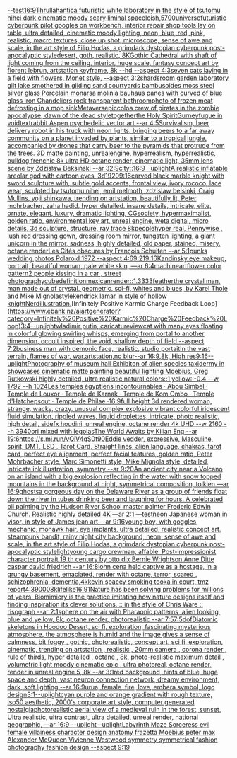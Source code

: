 [--test](https://www.ebank.nz/aiartgenerator?category=--test)[16:9](https://www.ebank.nz/aiartgenerator?category=16%3A9)[Thrullahantic](https://www.ebank.nz/aiartgenerator?category=Thrullahantic)[a futuristic white laboratory in the style of tsutomu nihei dark cinematic moody scary liminal space](https://www.ebank.nz/aiartgenerator?category=a%20futuristic%20white%20laboratory%20in%20the%20style%20of%20tsutomu%20nihei%20dark%20cinematic%20moody%20scary%20liminal%20space)[loish,](https://www.ebank.nz/aiartgenerator?category=loish%2C)[5700](https://www.ebank.nz/aiartgenerator?category=5700)[universe](https://www.ebank.nz/aiartgenerator?category=universe)[futuristic cyberpunk pilot googles on workbench, interior repair shop tools lay on table, ultra detailed, cinematic moody lighting, neon, blue, red, pink, realistic, macro textures, close up shot, microscope, sense of awe and scale, in the art style of Filip Hodas, a grimdark dystopian cyberpunk post-apocalyptic style](https://www.ebank.nz/aiartgenerator?category=futuristic%20cyberpunk%20pilot%20googles%20on%20workbench%2C%20interior%20repair%20shop%20tools%20lay%20on%20table%2C%20ultra%20detailed%2C%20cinematic%20moody%20lighting%2C%20neon%2C%20blue%2C%20red%2C%20pink%2C%20realistic%2C%20macro%20textures%2C%20close%20up%20shot%2C%20microscope%2C%20sense%20of%20awe%20and%20scale%2C%20in%20the%20art%20style%20of%20Filip%20Hodas%2C%20a%20grimdark%20dystopian%20cyberpunk%20post-apocalyptic%20style)[desert, goth, realistic, 8K](https://www.ebank.nz/aiartgenerator?category=desert%2C%20goth%2C%20realistic%2C%208K)[Gothic Cathedral  with shaft of light coming from the ceiling, interior, huge scale, fantasy concept art by florent lebrun, artstation keyframe, 8k --hd --aspect 4:3](https://www.ebank.nz/aiartgenerator?category=Gothic%20Cathedral%20%20with%20shaft%20of%20light%20coming%20from%20the%20ceiling%2C%20interior%2C%20huge%20scale%2C%20fantasy%20concept%20art%20by%20florent%20lebrun%2C%20artstation%20keyframe%2C%208k%20--hd%20--aspect%204%3A3)[seven cats laying in a field with flowers, Monet style, --aspect 3:2](https://www.ebank.nz/aiartgenerator?category=seven%20cats%20laying%20in%20a%20field%20with%20flowers%2C%20Monet%20style%2C%20--aspect%203%3A2)[shards](https://www.ebank.nz/aiartgenerator?category=shards)[room garden laboratory  gilt lake  smothered in gilding sand courtyards bambusoides moss steel silver glass  Porcelain monarsa molinia bauhaus panes with  curved of blue glass iron Chandeliers  rock transparent bathroom](https://www.ebank.nz/aiartgenerator?category=room%20garden%20laboratory%20%20gilt%20lake%20%20smothered%20in%20gilding%20sand%20courtyards%20bambusoides%20moss%20steel%20silver%20glass%20%20Porcelain%20monarsa%20molinia%20bauhaus%20panes%20with%20%20curved%20of%20blue%20glass%20iron%20Chandeliers%20%20rock%20transparent%20bathroom)[photo of frozen meat defrosting in a mop sink](https://www.ebank.nz/aiartgenerator?category=photo%20of%20frozen%20meat%20defrosting%20in%20a%20mop%20sink)[Metaverse](https://www.ebank.nz/aiartgenerator?category=Metaverse)[piccolo](https://www.ebank.nz/aiartgenerator?category=piccolo)[a crew of pirates in the zombie apocalypse, dawn of the dead style](https://www.ebank.nz/aiartgenerator?category=a%20crew%20of%20pirates%20in%20the%20zombie%20apocalypse%2C%20dawn%20of%20the%20dead%20style)[together](https://www.ebank.nz/aiartgenerator?category=together)[the Holy Spirit](https://www.ebank.nz/aiartgenerator?category=the%20Holy%20Spirit)[Gurney](https://www.ebank.nz/aiartgenerator?category=Gurney)[fugue in void](https://www.ebank.nz/aiartgenerator?category=fugue%20in%20void)[text](https://www.ebank.nz/aiartgenerator?category=text)[rabbit Aspen psychedelic vector art --ar 4:5](https://www.ebank.nz/aiartgenerator?category=rabbit%20Aspen%20psychedelic%20vector%20art%20--ar%204%3A5)[Survivalism, beer delivery robot  in his truck with neon lights, bringing beers to a far away community on a planet invaded by plants, similar to a tropical jungle, accompanied by drones that carry beer to the pyramids that protrude from the trees.  3D matte painting, unrealengine, hyperrealism, hyperrealistic, bulldog frenchie  8k ultra HD octane render,  cinematic light, 35mm lens  scene by Zdzisław Beksiński --ar 32:9](https://www.ebank.nz/aiartgenerator?category=Survivalism%2C%20beer%20delivery%20robot%20%20in%20his%20truck%20with%20neon%20lights%2C%20bringing%20beers%20to%20a%20far%20away%20community%20on%20a%20planet%20invaded%20by%20plants%2C%20similar%20to%20a%20tropical%20jungle%2C%20accompanied%20by%20drones%20that%20carry%20beer%20to%20the%20pyramids%20that%20protrude%20from%20the%20trees.%20%203D%20matte%20painting%2C%20unrealengine%2C%20hyperrealism%2C%20hyperrealistic%2C%20bulldog%20frenchie%20%208k%20ultra%20HD%20octane%20render%2C%20%20cinematic%20light%2C%2035mm%20lens%20%20scene%20by%20Zdzis%C5%82aw%20Beksi%C5%84ski%20--ar%2032%3A9)[city::](https://www.ebank.nz/aiartgenerator?category=city%3A%3A)[16:9](https://www.ebank.nz/aiartgenerator?category=16%3A9)[--uplight](https://www.ebank.nz/aiartgenerator?category=--uplight)[A realistic inflatable areolar god  with cartoon eyes ,3d](https://www.ebank.nz/aiartgenerator?category=A%20realistic%20inflatable%20areolar%20god%20%20with%20cartoon%20eyes%20%2C3d)[1920](https://www.ebank.nz/aiartgenerator?category=1920)[9:16](https://www.ebank.nz/aiartgenerator?category=9%3A16)[carved black marble knight with sword sculpture with, subtle gold accents, frontal view, ivory rococo, lace wear, sculpted by tsutomu nihei, emil melmoth, zdzislaw belsinki, Craig Mullins, yoji shinkawa, trending on artstation, beautifully lit, Peter mohrbacher, zaha hadid, hyper detailed, insane details, intricate, elite, ornate, elegant, luxury, dramatic lighting, CGsociety, hypermaximalist, golden ratio, environmental key art, unreal engine, weta digital, micro details, 3d sculpture, structure, ray trace 8k](https://www.ebank.nz/aiartgenerator?category=carved%20black%20marble%20knight%20with%20sword%20sculpture%20with%2C%20subtle%20gold%20accents%2C%20frontal%20view%2C%20ivory%20rococo%2C%20lace%20wear%2C%20sculpted%20by%20tsutomu%20nihei%2C%20emil%20melmoth%2C%20zdzislaw%20belsinki%2C%20Craig%20Mullins%2C%20yoji%20shinkawa%2C%20trending%20on%20artstation%2C%20beautifully%20lit%2C%20Peter%20mohrbacher%2C%20zaha%20hadid%2C%20hyper%20detailed%2C%20insane%20details%2C%20intricate%2C%20elite%2C%20ornate%2C%20elegant%2C%20luxury%2C%20dramatic%20lighting%2C%20CGsociety%2C%20hypermaximalist%2C%20golden%20ratio%2C%20environmental%20key%20art%2C%20unreal%20engine%2C%20weta%20digital%2C%20micro%20details%2C%203d%20sculpture%2C%20structure%2C%20ray%20trace%208k)[people](https://www.ebank.nz/aiartgenerator?category=people)[hyper real, Pennywise , lush red dressing gown, dressing room mirror, tungsten lighting, a giant unicorn in the mirror, sadness, highly detailed, old paper, stained, misery. octane render](https://www.ebank.nz/aiartgenerator?category=hyper%20real%2C%20Pennywise%20%2C%20lush%20red%20dressing%20gown%2C%20dressing%20room%20mirror%2C%20tungsten%20lighting%2C%20a%20giant%20unicorn%20in%20the%20mirror%2C%20sadness%2C%20highly%20detailed%2C%20old%20paper%2C%20stained%2C%20misery.%20octane%20render)[Les Cités obscures by François Schuiten --ar 5:1](https://www.ebank.nz/aiartgenerator?category=Les%20Cit%C3%A9s%20obscures%20by%20Fran%C3%A7ois%20Schuiten%20--ar%205%3A1)[punks  wedding photos Polaroid 1972 --aspect 4:6](https://www.ebank.nz/aiartgenerator?category=punks%20%20wedding%20photos%20Polaroid%201972%20--aspect%204%3A6)[9:21](https://www.ebank.nz/aiartgenerator?category=9%3A21)[9:16](https://www.ebank.nz/aiartgenerator?category=9%3A16)[Kandinsky eye makeup, portrait, beautiful woman, pale white skin, —ar 6:4](https://www.ebank.nz/aiartgenerator?category=Kandinsky%20eye%20makeup%2C%20portrait%2C%20beautiful%20woman%2C%20pale%20white%20skin%2C%20%E2%80%94ar%206%3A4)[machine](https://www.ebank.nz/aiartgenerator?category=machine)[art](https://www.ebank.nz/aiartgenerator?category=art)[flower color pattern](https://www.ebank.nz/aiartgenerator?category=flower%20color%20pattern)[](https://www.ebank.nz/aiartgenerator?category=)[2 people kissing in a car , street photography](https://www.ebank.nz/aiartgenerator?category=2%20people%20kissing%20in%20a%20car%20%2C%20street%20photography)[](https://www.ebank.nz/aiartgenerator?category=)[cube](https://www.ebank.nz/aiartgenerator?category=cube)[definition](https://www.ebank.nz/aiartgenerator?category=definition)[mexican](https://www.ebank.nz/aiartgenerator?category=mexican)[render::1.3333](https://www.ebank.nz/aiartgenerator?category=render%3A%3A1.3333)[feather](https://www.ebank.nz/aiartgenerator?category=feather)[the crystal man, man made out of crystal, geometric, sci-fi, whites and blues, by Karel Thole and Mike Mignola](https://www.ebank.nz/aiartgenerator?category=the%20crystal%20man%2C%20man%20made%20out%20of%20crystal%2C%20geometric%2C%20sci-fi%2C%20whites%20and%20blues%2C%20by%20Karel%20Thole%20and%20Mike%20Mignola)[style](https://www.ebank.nz/aiartgenerator?category=style)[kendrick lamar in style of hollow knight](https://www.ebank.nz/aiartgenerator?category=kendrick%20lamar%20in%20style%20of%20hollow%20knight)[Nerd](https://www.ebank.nz/aiartgenerator?category=Nerd)[illustration.](https://www.ebank.nz/aiartgenerator?category=illustration.)[Infinitely Positive Karmic Charge Feedback Loop](https://www.ebank.nz/aiartgenerator?category=Infinitely%20Positive%20Karmic%20Charge%20Feedback%20Loop)[3:4](https://www.ebank.nz/aiartgenerator?category=3%3A4)[--uplight](https://www.ebank.nz/aiartgenerator?category=--uplight)[wladimir putin, caricature](https://www.ebank.nz/aiartgenerator?category=wladimir%20putin%2C%20caricature)[view](https://www.ebank.nz/aiartgenerator?category=view)[cat with many eyes floating in colorful glowing swirling whisps, emerging from portal to another dimension, occult inspired, the void, shallow depth of field --aspect 7:2](https://www.ebank.nz/aiartgenerator?category=cat%20with%20many%20eyes%20floating%20in%20colorful%20glowing%20swirling%20whisps%2C%20emerging%20from%20portal%20to%20another%20dimension%2C%20occult%20inspired%2C%20the%20void%2C%20shallow%20depth%20of%20field%20--aspect%207%3A2)[business man with demonic face, realistic, studio portait](https://www.ebank.nz/aiartgenerator?category=business%20man%20with%20demonic%20face%2C%20realistic%2C%20studio%20portait)[In the vast terrain, flames of war, war,artstation,no blur--ar 16:9,8k, High res](https://www.ebank.nz/aiartgenerator?category=In%20the%20vast%20terrain%2C%20flames%20of%20war%2C%20war%2Cartstation%2Cno%20blur--ar%2016%3A9%2C8k%2C%20High%20res)[9:16](https://www.ebank.nz/aiartgenerator?category=9%3A16)[--uplight](https://www.ebank.nz/aiartgenerator?category=--uplight)[Photography of museum hall Exhibiton of alien species taxidermy in showcases cinematic matte painting beautiful lighting Moebius, Greg Rutkowski highly detailed, ultra realistic natural colors::1 yellow::-0.4 --w 1792 --h 1024](https://www.ebank.nz/aiartgenerator?category=Photography%20of%20museum%20hall%20Exhibiton%20of%20alien%20species%20taxidermy%20in%20showcases%20cinematic%20matte%20painting%20beautiful%20lighting%20Moebius%2C%20Greg%20Rutkowski%20highly%20detailed%2C%20ultra%20realistic%20natural%20colors%3A%3A1%20yellow%3A%3A-0.4%20--w%201792%20--h%201024)[Les temples égyptiens incontournables · Abou Simbel · Temple de Louxor · Temple de Karnak · Temple de Kom Ombo · Temple d'Hatchepsout · Temple de Philae ·](https://www.ebank.nz/aiartgenerator?category=Les%20temples%20%C3%A9gyptiens%20incontournables%20%C2%B7%20Abou%20Simbel%20%C2%B7%20Temple%20de%20Louxor%20%C2%B7%20Temple%20de%20Karnak%20%C2%B7%20Temple%20de%20Kom%20Ombo%20%C2%B7%20Temple%20d%27Hatchepsout%20%C2%B7%20Temple%20de%20Philae%20%C2%B7)[16:9](https://www.ebank.nz/aiartgenerator?category=16%3A9)[full height 3d rendered woman,  strange, wacky, crazy, unusual complex explosive vibrant colorful iridescent  fluid simulation, rippled waves, liquid droplettes, intricate, photo realistic, high detail, sidefx houdini, unreal engine, octane render 4k UHD --w 2160 --h 3940](https://www.ebank.nz/aiartgenerator?category=full%20height%203d%20rendered%20woman%2C%20%20strange%2C%20wacky%2C%20crazy%2C%20unusual%20complex%20explosive%20vibrant%20colorful%20iridescent%20%20fluid%20simulation%2C%20rippled%20waves%2C%20liquid%20droplettes%2C%20intricate%2C%20photo%20realistic%2C%20high%20detail%2C%20sidefx%20houdini%2C%20unreal%20engine%2C%20octane%20render%204k%20UHD%20--w%202160%20--h%203940)[ori mixed with legolas](https://www.ebank.nz/aiartgenerator?category=ori%20mixed%20with%20legolas)[The World Awaits by Kilian Eng --ar 19:6](https://www.ebank.nz/aiartgenerator?category=The%20World%20Awaits%20by%20Kilian%20Eng%20--ar%2019%3A6)[<https://s.mj.run/vQiV4qS0t90>](https://www.ebank.nz/aiartgenerator?category=%3Chttps%3A//s.mj.run/vQiV4qS0t90%3E)[Eddie vedder, expressive, Masculine, spirit, DMT, LSD , Tarot Card, Straight lines, alien language, chakras, tarot card, perfect eye alignment, perfect facial features, golden ratio, Peter Mohrbacher style, Marc Simonetti style, Mike Mignola style, detailed, intricate ink illustration, symmetry --ar 9:20](https://www.ebank.nz/aiartgenerator?category=Eddie%20vedder%2C%20expressive%2C%20Masculine%2C%20spirit%2C%20DMT%2C%20LSD%20%2C%20Tarot%20Card%2C%20Straight%20lines%2C%20alien%20language%2C%20chakras%2C%20tarot%20card%2C%20perfect%20eye%20alignment%2C%20perfect%20facial%20features%2C%20golden%20ratio%2C%20Peter%20Mohrbacher%20style%2C%20Marc%20Simonetti%20style%2C%20Mike%20Mignola%20style%2C%20detailed%2C%20intricate%20ink%20illustration%2C%20symmetry%20--ar%209%3A20)[An ancient city near a Volcano on an island with a big explosion reflecting in the water with snow topped mountains in the background at night, symmetrical composition, tolkien —ar 16:9](https://www.ebank.nz/aiartgenerator?category=An%20ancient%20city%20near%20a%20Volcano%20on%20an%20island%20with%20a%20big%20explosion%20reflecting%20in%20the%20water%20with%20snow%20topped%20mountains%20in%20the%20background%20at%20night%2C%20symmetrical%20composition%2C%20tolkien%20%E2%80%94ar%2016%3A9)[ghosts](https://www.ebank.nz/aiartgenerator?category=ghosts)[a gorgeous day on the Delaware River as a group of friends float down the river in tubes drinking beer and laughing for hours. A celebrated oil painting by the Hudson River School master painter Frederic Edwin Church. Realistic highly detailed 4K —ar 2:1 —test](https://www.ebank.nz/aiartgenerator?category=a%20gorgeous%20day%20on%20the%20Delaware%20River%20as%20a%20group%20of%20friends%20float%20down%20the%20river%20in%20tubes%20drinking%20beer%20and%20laughing%20for%20hours.%20A%20celebrated%20oil%20painting%20by%20the%20Hudson%20River%20School%20master%20painter%20Frederic%20Edwin%20Church.%20Realistic%20highly%20detailed%204K%20%E2%80%94ar%202%3A1%20%E2%80%94test)[neon Japanese woman in visor, in style of James jean art --ar 9:16](https://www.ebank.nz/aiartgenerator?category=neon%20Japanese%20woman%20in%20visor%2C%20in%20style%20of%20James%20jean%20art%20--ar%209%3A16)[young boy, with goggles, mechanic, mohawk hair, eye implants, ultra detailed, realistic concept art. steampunk bandit, rainy night city background, neon, sense of awe and scale, in the art style of Filip Hodas, a grimdark dystopian cyberpunk post-apocalyptic style](https://www.ebank.nz/aiartgenerator?category=young%20boy%2C%20with%20goggles%2C%20mechanic%2C%20mohawk%20hair%2C%20eye%20implants%2C%20ultra%20detailed%2C%20realistic%20concept%20art.%20steampunk%20bandit%2C%20rainy%20night%20city%20background%2C%20neon%2C%20sense%20of%20awe%20and%20scale%2C%20in%20the%20art%20style%20of%20Filip%20Hodas%2C%20a%20grimdark%20dystopian%20cyberpunk%20post-apocalyptic%20style)[light](https://www.ebank.nz/aiartgenerator?category=light)[young cargo crewman, affable. Post-impressionist character portrait 19 th century by otto dix Bernie Wrightson Anne Ditte caspar david friedrich --ar 16:8](https://www.ebank.nz/aiartgenerator?category=young%20cargo%20crewman%2C%20affable.%20Post-impressionist%20character%20portrait%2019%20th%20century%20by%20otto%20dix%20Bernie%20Wrightson%20Anne%20Ditte%20caspar%20david%20friedrich%20--ar%2016%3A8)[john cena held captive as a hostage, in a grungy basement, emaciated, render with octane, terror, scared , schizophrenia, dementia,4k](https://www.ebank.nz/aiartgenerator?category=john%20cena%20held%20captive%20as%20a%20hostage%2C%20in%20a%20grungy%20basement%2C%20emaciated%2C%20render%20with%20octane%2C%20terror%2C%20scared%20%2C%20schizophrenia%2C%20dementia%2C4k)[kevin spacey smoking tooka in court, tmz report](https://www.ebank.nz/aiartgenerator?category=kevin%20spacey%20smoking%20tooka%20in%20court%2C%20tmz%20report)[4:3](https://www.ebank.nz/aiartgenerator?category=4%3A3)[9000](https://www.ebank.nz/aiartgenerator?category=9000)[8k](https://www.ebank.nz/aiartgenerator?category=8k)[lifelike](https://www.ebank.nz/aiartgenerator?category=lifelike)[16:9](https://www.ebank.nz/aiartgenerator?category=16%3A9)[1](https://www.ebank.nz/aiartgenerator?category=1)[Nature has been solving problems for millions of years. Biomimicry is the practice imitating how nature designs itself and finding inspiration its clever solutions. :: in the style of Chris Ware :: risograph --ar 2:1](https://www.ebank.nz/aiartgenerator?category=Nature%20has%20been%20solving%20problems%20for%20millions%20of%20years.%20Biomimicry%20is%20the%20practice%20imitating%20how%20nature%20designs%20itself%20and%20finding%20inspiration%20its%20clever%20solutions.%20%3A%3A%20in%20the%20style%20of%20Chris%20Ware%20%3A%3A%20risograph%20--ar%202%3A1)[sphere on the air with Pharaonic patterns, alien looking, blue and yellow, 8k, octane render, photorealistic --ar 7:5](https://www.ebank.nz/aiartgenerator?category=sphere%20on%20the%20air%20with%20Pharaonic%20patterns%2C%20alien%20looking%2C%20blue%20and%20yellow%2C%208k%2C%20octane%20render%2C%20photorealistic%20--ar%207%3A5)[7:5](https://www.ebank.nz/aiartgenerator?category=7%3A5)[dof](https://www.ebank.nz/aiartgenerator?category=dof)[Diatomic skeletons in Hoodoo Desert, sci fi, exploration, fascinating mysterious atmosphere, the atmosphere is humid and the image gives a sense of calmness, bit foggy , gothic, photorealistic, concept art, sci fi, exploration, cinematic, trending on artstation , realistic , 20mm camera , corona render , rule of thirds, hyper detailed , octane , 8k, photo-realistic maximum detail , volumetric light moody cinematic epic , ultra photoreal, octane render, render in unreal engine 5, 8k --ar 3:1](https://www.ebank.nz/aiartgenerator?category=Diatomic%20skeletons%20in%20Hoodoo%20Desert%2C%20sci%20fi%2C%20exploration%2C%20fascinating%20mysterious%20atmosphere%2C%20the%20atmosphere%20is%20humid%20and%20the%20image%20gives%20a%20sense%20of%20calmness%2C%20bit%20foggy%20%2C%20gothic%2C%20photorealistic%2C%20concept%20art%2C%20sci%20fi%2C%20exploration%2C%20cinematic%2C%20trending%20on%20artstation%20%2C%20realistic%20%2C%2020mm%20camera%20%2C%20corona%20render%20%2C%20rule%20of%20thirds%2C%20hyper%20detailed%20%2C%20octane%20%2C%208k%2C%20photo-realistic%20maximum%20detail%20%2C%20volumetric%20light%20moody%20cinematic%20epic%20%2C%20ultra%20photoreal%2C%20octane%20render%2C%20render%20in%20unreal%20engine%205%2C%208k%20--ar%203%3A1)[red background, hints of blue, huge space and depth, vast neuron connection network, dreamy environment, dark, soft lighting --ar 16:9](https://www.ebank.nz/aiartgenerator?category=red%20background%2C%20hints%20of%20blue%2C%20huge%20space%20and%20depth%2C%20vast%20neuron%20connection%20network%2C%20dreamy%20environment%2C%20dark%2C%20soft%20lighting%20--ar%2016%3A9)[urua, female, fire, love, embera symbol, logo design](https://www.ebank.nz/aiartgenerator?category=urua%2C%20female%2C%20fire%2C%20love%2C%20embera%20symbol%2C%20logo%20design)[3:1](https://www.ebank.nz/aiartgenerator?category=3%3A1)[--uplight](https://www.ebank.nz/aiartgenerator?category=--uplight)[cyan purple and orange gradient with rough texture, iso50 aesthetic, 2000's corporate art style, computer generated nostalgia](https://www.ebank.nz/aiartgenerator?category=cyan%20purple%20and%20orange%20gradient%20with%20rough%20texture%2C%20iso50%20aesthetic%2C%202000%27s%20corporate%20art%20style%2C%20computer%20generated%20nostalgia)[photorealistic aerial view of a medieval ruin in the forest, sunset, Ultra realistic, ultra contrast, ultra detailed, unreal render, national geographic, --ar 16:9 --uplight](https://www.ebank.nz/aiartgenerator?category=photorealistic%20aerial%20view%20of%20a%20medieval%20ruin%20in%20the%20forest%2C%20sunset%2C%20Ultra%20realistic%2C%20ultra%20contrast%2C%20ultra%20detailed%2C%20unreal%20render%2C%20national%20geographic%2C%20--ar%2016%3A9%20--uplight)[--uplight](https://www.ebank.nz/aiartgenerator?category=--uplight)[Labyrinth Maze Sorceress evil female villainess character design anatomy frazetta Moebius peter max Alexander McQueen Vivienne  Westwood symmetry symmetrical fashion photography   fashion design --aspect 9:19](https://www.ebank.nz/aiartgenerator?category=Labyrinth%20Maze%20Sorceress%20evil%20female%20villainess%20character%20design%20anatomy%20frazetta%20Moebius%20peter%20max%20Alexander%20McQueen%20Vivienne%20%20Westwood%20symmetry%20symmetrical%20fashion%20photography%20%20%20fashion%20design%20--aspect%209%3A19)